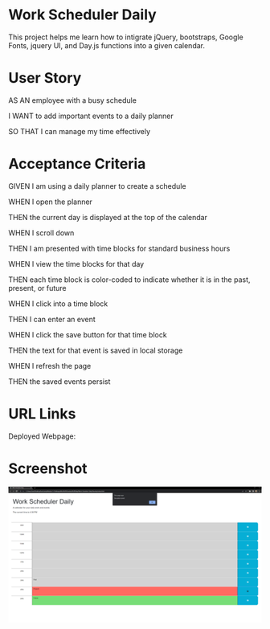 <h1> Work Scheduler Daily </h1>

This project helps me learn how to intigrate jQuery, bootstraps, Google Fonts, jquery UI, and Day.js functions into a given calendar. 

<h1> User Story </h1>

AS AN employee with a busy schedule

I WANT to add important events to a daily planner

SO THAT I can manage my time effectively

<h1> Acceptance Criteria </h1>

GIVEN I am using a daily planner to create a schedule

WHEN I open the planner

THEN the current day is displayed at the top of the calendar

WHEN I scroll down

THEN I am presented with time blocks for standard business hours

WHEN I view the time blocks for that day

THEN each time block is color-coded to indicate whether it is in the past, present, or future

WHEN I click into a time block

THEN I can enter an event

WHEN I click the save button for that time block

THEN the text for that event is saved in local storage

WHEN I refresh the page

THEN the saved events persist

<h1> URL Links </h1>

Deployed Webpage:

<h1> Screenshot </h1>

<img src="Screenshot 2023-04-19 163859 copy.png">
